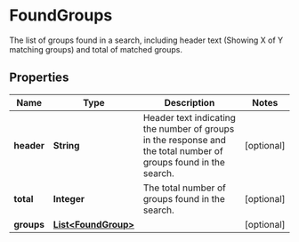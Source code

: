 

# FoundGroups

The list of groups found in a search, including header text (Showing X of Y matching groups) and total of matched groups.

## Properties

Name | Type | Description | Notes
------------ | ------------- | ------------- | -------------
**header** | **String** | Header text indicating the number of groups in the response and the total number of groups found in the search. |  [optional]
**total** | **Integer** | The total number of groups found in the search. |  [optional]
**groups** | [**List&lt;FoundGroup&gt;**](FoundGroup.md) |  |  [optional]



